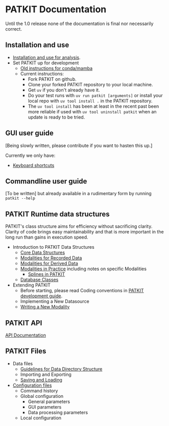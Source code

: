 
# PATKIT Documentation

Until the 1.0 release none of the documentation is final nor necessarily
correct.

## Installation and use

- [Installation and use for analysis](Installing_and_using.markdown).
- Set PATKIT up for development
  - [Old instructions for conda/mamba](SetupForDevelopment.markdown)
  - Current instructions: 
    - Fork PATKIT on github.
    - Clone your forked PATKIT repository to your local machine.
    - Get `uv` if you don't already have it.
    - Do your test runs with `uv run patkit [arguments]` or install your local
      repo with `uv tool install .` in the PATKIT repository.
    - The `uv tool install` has been at least in the recent past been more
      reliable if used with `uv tool uninstall patkit` when an update is ready
      to be tried.

## GUI user guide

[Being slowly written, please contribute if you want to hasten this up.]

Currently we only have:
- [Keyboard shortcuts](Keyboard_shortcuts.markdown)

## Commandline user guide

[To be written] but already available in a rudimentary form by running
`patkit --help`

## PATKIT Runtime data structures

PATKIT's class structure aims for efficiency without sacrificing clarity.
Clarity of code brings easy maintainability and that is more important in the
long run than gains in execution speed.

- Introduction to PATKIT Data Structures
  - [Core Data Structures](CoreDataStructures.markdown)
  - [Modalities for Recorded Data](ModalitiesforRecordedData.markdown)
  - [Modalities for Derived Data](ModalitiesforDerivedData.markdown)
  - [Modalities in Practice](ModalitiesinPractice.markdown) including notes on
    specific Modalities
    - [Splines in PATKIT](Splines.markdown)
  - [Database Classes](DatabaseClasses.markdown)
- Extending PATKIT
  - Before starting, please read Coding conventions in [PATKIT development
    guide](Development_guide).
  - Implementing a New Datasource
  - [Writing a New Modality](WritingNewModality.markdown)

## PATKIT API

[API Documentation](api/index.html)

## PATKIT Files

- Data files
  - [Guidelines for Data Directory Structure](DirectoryStructure.markdown)
  - Importing and Exporting
  - [Saving and Loading](Saving_and_loading.markdown)
- [Configuration files](Configuration.markdown)
  - Command history
  - Global configuration
    - General parameters
    - GUI parameters
    - Data processing parameters
  - Local configuration
